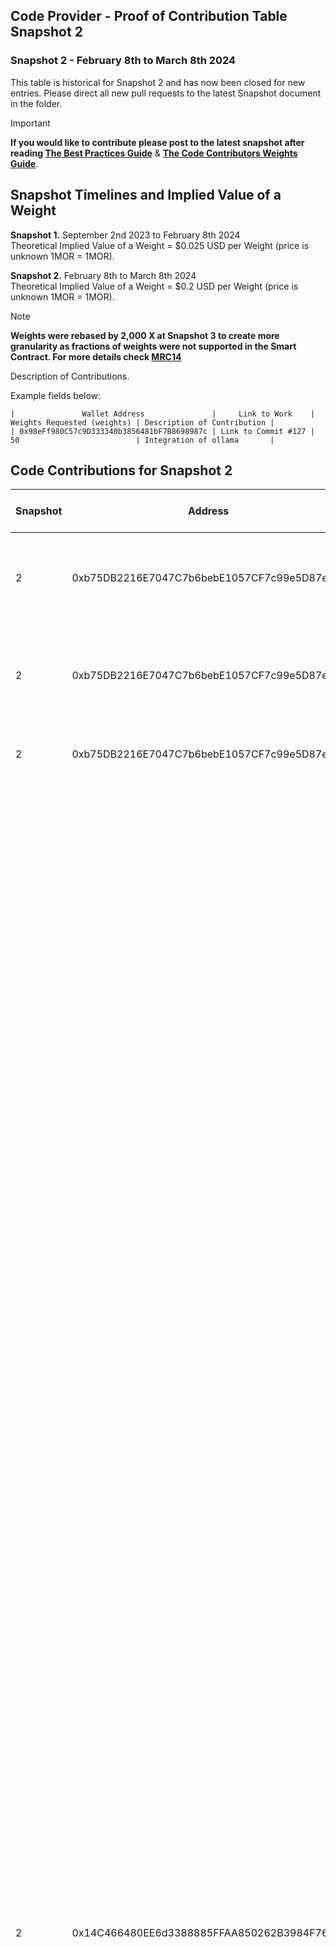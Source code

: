 ## Code Provider - Proof of Contribution Table Snapshot 2
### Snapshot 2 - February 8th to March 8th 2024 

This table is historical for Snapshot 2 and has now been closed for new entries.
Please direct all new pull requests to the latest Snapshot document in the folder.

> [!IMPORTANT]  
> **If you would like to contribute please post to the latest snapshot after reading [The Best Practices Guide](https://github.com/MorpheusAIs/Docs/blob/main/!KEYDOCS%20README%20FIRST!/Code%20Contributor%20Best%20Practices.md)**
&
**[The Code Contributors Weights Guide](https://github.com/MorpheusAIs/Docs/blob/main/Guides/Code%20Contributor%20Weights%20Guide.md)**.

## Snapshot Timelines and Implied Value of a Weight
**Snapshot 1.** September 2nd 2023 to February 8th 2024  
Theoretical Implied Value of a Weight = $0.025 USD per Weight (price is unknown 1MOR = 1MOR).  
 
**Snapshot 2.** February 8th to March 8th 2024  
Theoretical Implied Value of a Weight = $0.2 USD per Weight (price is unknown 1MOR = 1MOR).  

> [!NOTE]
> **Weights were rebased by 2,000 X at Snapshot 3 to create more granularity as fractions of weights were not supported in the Smart Contract. For more details check [MRC14](https://github.com/MorpheusAIs/MRC/blob/main/IMPLEMENTED/MRC14.md)**


Description of Contributions.

Example fields below:  

`|               Wallet Address               |     Link to Work    | Weights Requested (weights) | Description of Contribution |`  
`| 0x98eFf980C57c9D333340b3856481bF7B8698987c | Link to Commit #127 | 50                          | Integration of ollama       |`


## Code Contributions for Snapshot 2

| **Snapshot** | **Address** | **Contact** | **Description** | **Rebased Weights** | **Primary MRI** | **Secondary MRI** | **Primary MRI Percent** | **Second Percent** | **Primary MRI Amount** | **Secondary MRI Amount** |
|----------|---------|---------|-------------|-----------------|-------------|---------------|---------------------|----------------|--------------------|----------------------|
| 2 | 0xb75DB2216E7047C7b6bebE1057CF7c99e5D87eD0 | TheOracle-Potentiated | Adminitration of social channels, growth, API dev sourcing for integrations, calls with protocols,onboarded devs for protocols, Operating work for Design tile library and inforgraphics | 160000 | 9 |  | 1 | 0 | 160000 | 0 |
| 2 | 0xb75DB2216E7047C7b6bebE1057CF7c99e5D87eD0 | TheOracle-Potentiated | Adminitration of social channels, API dev sourcing for integrations, discussions with protocols, onboarded devs for protocols, dev discussions to develop router, discussions with Moonbeam Foundation and Tanssi for integration | 120000 | 9 |  | 1 | 0 | 120000 | 0 |
| 2 | 0xb75DB2216E7047C7b6bebE1057CF7c99e5D87eD0 | (https://github.com/MorpheusAIs/Morpheus/commit/647f110028d99fd6a5a62927cd65114d3336e468) | Adminitration of social channels, reorganising the github and changing links across various areas, integrations | 110000 | 9 |  | 1 | 0 | 110000 | 0 |
| 2 | 0x14C466480EE6d3388885FFAA850262B3984F76e1 | https://github.com/MorpheusAIs/Morpheus/commit/00fe77030171d53e002e5ad36914227d9cf521c9, https://github.com/MorpheusAIs/Morpheus/commit/3824d0ee0fe335ac69c4d06dfae7aafac02b08b2, https://github.com/MorpheusAIs/Morpheus/commit/a76a53a6c2b100d1d09befe776eb851fcd293334, https://github.com/MorpheusAIs/Morpheus/commit/e0055bbc61b9f19d374b87ec9a2665c8e149a703, https://github.com/MorpheusAIs/Morpheus/commit/1084eb54edf1efaf81ace28b4f38170b06585a86, https://github.com/MorpheusAIs/Morpheus/commit/4a9ffc9c606998efae37e47a22d0bcc937973b9c, https://github.com/MorpheusAIs/Morpheus/commit/6e0f7489d85b89597548718c7cb6735d24cb49db, https://github.com/MorpheusAIs/Morpheus/commit/3eda9043f774dd423c9a27fd1e66a5da7212a377, https://github.com/MorpheusAIs/Morpheus/commit/5469c6a91e542a212ac021aeb6349824ca358354, https://github.com/MorpheusAIs/Morpheus/commit/1dd8c1781416ee4493aba439aa1cde853653f57d, https://github.com/MorpheusAIs/Morpheus/commit/d75f8a4143c17c9a97e9ce17b4069b1285b92a61, https://github.com/MorpheusAIs/Morpheus/commit/371aa0dda5447bf30c6234340299526faa4326b3, https://github.com/MorpheusAIs/Morpheus/commit/6a1a91530b755ecd9d097e78aad863e19d4719ae, https://github.com/MorpheusAIs/Morpheus/commit/f42bbdafc97fff2f35e33957330393d20568af28, https://github.com/MorpheusAIs/Morpheus/commit/726ac4580884ed00f2380e77060b3d7822cb2b59, https://github.com/MorpheusAIs/Morpheus/commit/8b1af912cb6097124dfb3596ac0561b618e45954, https://github.com/MorpheusAIs/Morpheus/commit/04e87cdb03f91b05f6d51ab06920cfbb707a4a80, https://github.com/MorpheusAIs/Morpheus/commit/85d80176169d9ec91c6d620bafc477250403bcef, https://github.com/MorpheusAIs/Morpheus/commit/87af54d734ecada864fc415ada2524e185b637d4, https://github.com/MorpheusAIs/Morpheus/commit/0e6a8e6ef2ff37b565a5c3fea62758c2b41d63e9, https://github.com/MorpheusAIs/Morpheus/commit/b7a8b2864d637649507ad97a94793e19315738fd, https://github.com/MorpheusAIs/Morpheus/commit/9d9d31cb9cfc3e17fc448c7499d15bb8ec926d90, https://github.com/MorpheusAIs/Morpheus/commit/373fdf722e96d7ba93280f5f77d18d56759c5102, https://github.com/MorpheusAIs/Morpheus/commit/22b791a940527b0579ad96b3ee3f12ba2f41aca0, https://github.com/MorpheusAIs/Morpheus/commit/4c8b399148a82cfd9931602bf8fa5dd920230322, https://github.com/MorpheusAIs/Morpheus/commit/aa01e6c93ef1f12661ffd336cc402d4c7fa76c89, https://github.com/MorpheusAIs/Morpheus/commit/0271f50ff2fcb9f3c76e2e6bc0c8af3f1ecc839f, https://github.com/MorpheusAIs/Morpheus/commit/045273189b3cfdbc97018a0e166c49c0b40e32b1, https://github.com/MorpheusAIs/Morpheus/commit/bfd9b582637fa78c9451d68d90e418dba8d4772a, https://github.com/MorpheusAIs/Morpheus/commit/17284f1043a3ef17e1c91c5f808043a458936b91, https://github.com/MorpheusAIs/Morpheus/commit/934eda9a77c980cd8a170830691c7d7fc767089a, https://github.com/MorpheusAIs/Morpheus/commit/16bdaa93d2d91f6663f3bac8f06e3de7e1f80669, https://github.com/MorpheusAIs/Morpheus/commit/a75f741babae67a1103756339fce649937995368, https://github.com/MorpheusAIs/Morpheus/commit/85da429cea87fd3a6dddefad95f6618db159d29d, https://github.com/MorpheusAIs/Morpheus/commit/f06a2c7ed539239e9a9d982fe086787d5620b552, https://github.com/MorpheusAIs/Morpheus/commit/55dd591f0be37c4377f6cff7ca0f2191977e2dc1, https://github.com/MorpheusAIs/Morpheus/commit/58d0125fb853ed6681373b0a629f29aecd13c19a, https://github.com/MorpheusAIs/Morpheus/commit/c6368029005059c0a0640f784030cc66efa1c70d, https://github.com/MorpheusAIs/Morpheus/commit/354b3a9a48ba0f96294003affd4ff3d19bd21086, https://github.com/MorpheusAIs/Morpheus/commit/9c5e34493dad2ae061b7b38b254c4c317fb95ee8, https://github.com/MorpheusAIs/Morpheus/commit/253c581d216ae7dc3bd6aa63203dbbb3f98e0f4f, https://github.com/MorpheusAIs/Morpheus/commit/d7b4e0c1f60e44d4478366155536e9c218cbf638, https://github.com/MorpheusAIs/Morpheus/commit/b95d318a7a3b5617ace476a1defb6e099b03b876, https://github.com/MorpheusAIs/Morpheus/commit/1215837b32a9562ddaad860b79461eb934680efa, https://github.com/MorpheusAIs/Morpheus/commit/439799a40b6695ade511cbd94dc9ce98dbe29bd1, https://github.com/MorpheusAIs/Morpheus/commit/49f368aa88a566a9b9abf0b14e193d015c851e18, https://github.com/MorpheusAIs/Morpheus/commit/db033703f720d2b1408c19e704e4d696c8d664d8, https://github.com/MorpheusAIs/Morpheus/commit/5782d29eaf87891c7a0de1d197c6ae9b6d728d46, https://github.com/MorpheusAIs/Morpheus/commit/ea899addfef60df55295b6da286f99e4ad27728c, https://github.com/MorpheusAIs/Morpheus/commit/5e3e73cda4688bc2f4ba2f972a74f2c9ab1f236b, https://github.com/MorpheusAIs/Morpheus/commit/2bdcf07934db51a4a65ded008a4bbe23c2fd023f, https://github.com/MorpheusAIs/Morpheus/commit/5e6cd544d4e19d2eff69d471c90531378ac7536e, https://github.com/MorpheusAIs/Morpheus/commit/80ebac62a51ba0fd2e825b6c2c3be4bea525557a, https://github.com/MorpheusAIs/Morpheus/commit/5a6b9a51e007eb8d82cde64551c972d8ee2a3ace, https://github.com/MorpheusAIs/Morpheus/commit/38895961b3c73d4759d4a27f18a6400ca96de971, https://github.com/MorpheusAIs/Morpheus/commit/ef2538036d2813f93abd3ebd705ee31a7866ecb1, https://github.com/MorpheusAIs/Morpheus/commit/83f9f995470cffd9f23f583088e22b97ffeae7ad, https://github.com/MorpheusAIs/Morpheus/commit/12fae8a5c060745b3ef75cd56176e0ee129f4b7a, https://github.com/MorpheusAIs/Morpheus/commit/c72466b35f46b63e55d03999637fc1f866ff8a7b, https://github.com/MorpheusAIs/Morpheus/commit/b88c5f6f65266ba039c821f102c4fb24fc8e58ce, https://github.com/MorpheusAIs/Morpheus/commit/591d7fb19d3b9f628269009d8c8ea0041e76e907, https://github.com/MorpheusAIs/Morpheus/commit/c412cbfd6382c7397692f3a2c4d163a982cab773, https://github.com/MorpheusAIs/Morpheus/commit/e9cef7c5e9ea9a3202e80222e7007b7a90d1bee4, https://github.com/MorpheusAIs/Morpheus/commit/522aa6cd8f40e72c9ba8ca81c472107a9c9ef1da, https://github.com/MorpheusAIs/Morpheus/commit/5ee3a57b5c1150202b03bcd688cde712846501ff, https://github.com/MorpheusAIs/Morpheus/commit/6506ca7d3a311f5f0163047b779becf4ef8d5509, https://github.com/MorpheusAIs/Morpheus/commit/6a654213a56e6a95bdb499f6b26b5408b6800e3d, https://github.com/MorpheusAIs/Morpheus/commit/bea73cdd6d22d7847000d9db30b89f6981248d8f, https://github.com/MorpheusAIs/Morpheus/commit/b5e50aaa3c950188bea9fb44a07c7fab50d8f8a0, https://github.com/MorpheusAIs/Morpheus/commit/922479b9fe6700005b0add5e2193af14c041bd13, https://github.com/MorpheusAIs/Morpheus/commit/ca259e556b8488e4a8df893498fdc546a7f5f287, https://github.com/MorpheusAIs/Morpheus/commit/960c274a1dea7c59563eb96a9a55a286eda88c4d, https://github.com/MorpheusAIs/Morpheus/commit/bf7bf7c79ef8115a55c01aa2e5d3cd2832ffe1e1, https://github.com/MorpheusAIs/Morpheus/commit/1f499f98affbfe888893416e3173bfdc422371f4, https://github.com/MorpheusAIs/Morpheus/commit/d55c23227f319fbb2fc3deaea33793d98e0f758f, https://github.com/MorpheusAIs/Morpheus/commit/ea1070bbc7c0cfb15e97b0c0aa712a1140a5bb98, https://github.com/MorpheusAIs/Morpheus/commit/afedb24eaa2201a23d67acb732c956a416c0c238, https://github.com/MorpheusAIs/Morpheus/commit/4234c8c9a78419984d88edcf7e77ab5d10b5d855, https://github.com/MorpheusAIs/Morpheus/commit/21e59bca2fffe2b8826f5b3bb98707fb24feda68, https://github.com/MorpheusAIs/Morpheus/commit/557e4c91221f64f52410e43ec4dc0d2e44de0f3e, https://github.com/MorpheusAIs/Morpheus/commit/1e05d2f7b4b751f8375d42f04a8bf84b7f0f3ce0, https://github.com/MorpheusAIs/Morpheus/commit/7cdf23fe5416386adc55c8ca84321c29ed3246cc, https://github.com/MorpheusAIs/Morpheus/commit/23a3b8fd2c4f5983434582a5a3b523cae1531d4e, https://github.com/MorpheusAIs/Morpheus/commit/8a3d40a58368279ac80036c5ff74507c78e2fea7, https://github.com/MorpheusAIs/Morpheus/commit/25e407a6e539990561beee07e52501eaddddc84d, https://github.com/MorpheusAIs/Morpheus/commit/179c16208fdc1f9585546faa7ecff2e0ae817b1c, https://github.com/MorpheusAIs/Morpheus/commit/16bc43c47091ac724e8094f2d42e5272ea0514fb, https://github.com/MorpheusAIs/Morpheus/commit/c9bca0620eb91fbc149c56809f285f4d8ed74ee5, https://github.com/MorpheusAIs/Morpheus/commit/eea5094487e152da2504b885b4e8752c81052a06, https://github.com/MorpheusAIs/Morpheus/commit/81572d3106fe4a40030256272d814d5c7bacd0be, https://github.com/MorpheusAIs/Morpheus/commit/c44dd9edd8afe0aac993d46796ef1d1e5269a0e4, https://github.com/MorpheusAIs/Morpheus/commit/ed7a513b6a74a63169994241557cbabee93b762b, https://github.com/MorpheusAIs/Morpheus/commit/dc726d2437092a6c4ecdf9f5ed3ad59b487830f5, https://github.com/MorpheusAIs/Morpheus/commit/ca217d9d5e909233cd9e6fb59f1683812e557f00, https://github.com/MorpheusAIs/Morpheus/commit/7cdb43475c4c277805ef1670b5e3ccf728cd070b, https://github.com/MorpheusAIs/Morpheus/commit/582c48728e390f70ece9b6fe81991471b556d4d3, https://github.com/MorpheusAIs/Morpheus/commit/3fd37effd74df98e11d70baa36b39901df561203, https://github.com/MorpheusAIs/Morpheus/commit/56c5f0f2fa1512e3ea6afa0e128aee2b17cb790c, https://github.com/MorpheusAIs/Morpheus/commit/78941eefddcfcafb927d283908e70b10005d47a9, https://github.com/MorpheusAIs/Morpheus/commit/d314143882282a44745dcdef491dfdadad0bb9db, https://github.com/MorpheusAIs/Morpheus/commit/b8551a77acd129170f5a02e2b97598606aa3e9bd, https://github.com/MorpheusAIs/Morpheus/commit/65d3e73ba10383e6080a5a52e9e9ef928f0bb707, https://github.com/MorpheusAIs/Morpheus/commit/975a7407c75eacafa5e08c7390a87385530d90f6, https://github.com/MorpheusAIs/Morpheus/commit/7955fee53ae6bb979ced8d427148cc2b0893538d, https://github.com/MorpheusAIs/Morpheus/commit/d633aa2867c7aff10db781b1288b202a8d8ff419, https://github.com/MorpheusAIs/Morpheus/commit/21fcde0295b988f2a4183b3c300d3618a3d6230b, https://github.com/MorpheusAIs/Morpheus/commit/c050727911c3c2a8a7db4cddb0835e288f09946f, https://github.com/MorpheusAIs/Morpheus/commit/9e294b7e4fb04b1a5eff2f1a824f62e048b9c73c, https://github.com/MorpheusAIs/Morpheus/commit/563a2fcea09b0bea14ab3b653f690b6651a68b6a, https://github.com/MorpheusAIs/Morpheus/commit/0fe3569559283bc88bce5c6571bd44c1491fa43f, https://github.com/MorpheusAIs/Morpheus/commit/6e5ca5fbb68863d07042360643420fccbd4389d8, https://github.com/MorpheusAIs/Morpheus/commit/2f46ca3f7308c5e20fcd40e4a1b1e22ffebf2152, https://github.com/MorpheusAIs/Morpheus/commit/9aeeff4ae4c9c3c07aa159502b3b86b7b043e828, https://github.com/MorpheusAIs/Morpheus/commit/cabb59fb08720cfcc9a966b8727065574edef320, https://github.com/MorpheusAIs/Morpheus/commit/2d6e96fb02430bcd599c5e6af77267b5f6bdd2d6, https://github.com/MorpheusAIs/Morpheus/commit/7679e3528e934c1eeaf77f8a0bcc4db7a04903cd, https://github.com/MorpheusAIs/Morpheus/commit/1d4c8862f862b1eafe166a54eafb5c72b8a4cc83, https://github.com/MorpheusAIs/Morpheus/commit/55f7959077c5f8774be868eba67c57224ddbfd59, https://github.com/MorpheusAIs/Morpheus/commit/7c4e53e0cbd64c5b6249efc3d54ff042a1452d0c, https://github.com/MorpheusAIs/Morpheus/commit/ca2f4131806d20c56a04242799503e5dd12e303b, https://github.com/MorpheusAIs/Morpheus/commit/cf5709c666198c87eec304689848da807a16e551, https://github.com/MorpheusAIs/Morpheus/commit/2091fdbb5874170b98edbacf539b6c7bbcbf85de, https://github.com/MorpheusAIs/Morpheus/commit/91a66f0b79d79a8de60408a2d53e36280851042b, https://github.com/MorpheusAIs/Morpheus/commit/b0ca61fb56903cacdbe071ad0c2628abed39fa49, https://github.com/MorpheusAIs/Morpheus/commit/41e33e5b86cde2eb24f1cc3983db62c96a504fc6, https://github.com/MorpheusAIs/Morpheus/commit/a5deb6cf585a6b85f45dc46f207b14c6dc5ebc9a, https://github.com/MorpheusAIs/Morpheus/commit/9618674f4b853f2a7f04a487d013bc6d9d694f55, https://github.com/MorpheusAIs/Morpheus/commit/64fc597500b5190950476eebddc69e94a4aeac10, https://github.com/MorpheusAIs/Morpheus/commit/251214536deee3324ea9ad74e7992d8bbbe45059, https://github.com/MorpheusAIs/Morpheus/commit/629bcc8519dd214e1ca6694b9a1b560076183234, https://github.com/MorpheusAIs/Morpheus/commit/afd656bfa81d9daa111d0f43baeb9b1ef55048b2, https://github.com/MorpheusAIs/Morpheus/commit/28f07e035eabe4091d8cf068fc46bdeabae01b12, https://github.com/MorpheusAIs/Morpheus/commit/2564ef8cc9c63a902555169d211e38342f6e6565, https://github.com/MorpheusAIs/Morpheus/commit/e9278a3ebbadca45334a568a1f41bffe6adf3fb3, https://github.com/MorpheusAIs/Morpheus/commit/0c37c5757e8b315d827dc21afdafff5739c842c3, https://github.com/MorpheusAIs/Morpheus/commit/3a5802a0eca1900d462223bd4e17f39b0404c723, https://github.com/MorpheusAIs/Morpheus/commit/c3138b55fc2f9a881d5593999ca4c660c9d22f4c, https://github.com/MorpheusAIs/Morpheus/commit/8901bc2c600c6800620f818f53c7d94dc4321441, https://github.com/MorpheusAIs/Morpheus/commit/90c1533f0a26bf5d8ed662f614c442b22882db0ab, https://github.com/MorpheusAIs/Morpheus/commit/8b26ff1ccbb1cd04f6912f8c38ef810992eea185, https://github.com/MorpheusAIs/Morpheus/commit/b2698d650841a10577743d9c6e08097c10437d15, https://github.com/MorpheusAIs/Morpheus/commit/6bcda5438ec3f02609d47b0b9b22698a98f05c8a, https://github.com/MorpheusAIs/Morpheus/commit/8be52a2af5ca5f8c5436f2d4defd6628a6a91082, https://github.com/MorpheusAIs/Morpheus/commit/4fd2a8e088e581786d4b962a31423caa091eaa9a, https://github.com/MorpheusAIs/Morpheus/commit/1e087b7611cf631e81850a9615ae7b18f07d092f, https://github.com/MorpheusAIs/Morpheus/commit/204604d52f08577469305cf09c1682e893b3d15c, https://github.com/MorpheusAIs/Morpheus/commit/af7372cf16135f2acba472242b41a68fd23243df, https://github.com/MorpheusAIs/Morpheus/commit/d6262be9dbd3d8594c4672535439efc6d8e99a90, https://github.com/MorpheusAIs/Morpheus/commit/874c72f25f79f25508a61bdea6f8157026387338, https://github.com/MorpheusAIs/Morpheus/commit/140bbac9bfc75c93f8bec7022797e3c9317f3745, https://github.com/MorpheusAIs/Morpheus/commit/86da6bf43ab34725a4b9834692eaf3fc1aa35222, https://github.com/MorpheusAIs/Morpheus/commit/d51b3bba0cddaa5f1e23efb4c49517223c1c945c, https://github.com/MorpheusAIs/Morpheus/commit/587c9e3d1ce837a041cf8eaf3a7074b7be4b36af, https://github.com/MorpheusAIs/Morpheus/commit/dd9eac2e78dfdca562ef082d43a3ce237b28416b, https://github.com/MorpheusAIs/Morpheus/commit/f8f59b4ff85c9f4b178d5911731382b16bb1d8aa, https://github.com/MorpheusAIs/Morpheus/commit/887d13e6e058b92ab1e55d29645eef5b5e4bbc64, https://github.com/MorpheusAIs/Morpheus/commit/42bd56acc2e3f5a47f583a2a7b6e426894134431, https://github.com/MorpheusAIs/Morpheus/commit/0a92d8e7bc776f62ac8f7924b7b27e1c7df4160f, https://github.com/MorpheusAIs/Morpheus/commit/ba1e4a2f159971d035033cb26aa2771476192e45, https://github.com/MorpheusAIs/Morpheus/commit/6f918fe5c19f46c9955cf3ac1c97373ac73d133a, https://github.com/MorpheusAIs/Morpheus/commit/376c3a9ec87a4ebef9dc4e3abd8926dedec6e1ca, https://github.com/MorpheusAIs/Morpheus/commit/83141f53cbd33728c418453481fd22ffc530c233, https://github.com/MorpheusAIs/Morpheus/commit/66739f18784f6cec17df63cd9e51d5fee3b34e53, https://github.com/MorpheusAIs/Morpheus/commit/03c4640308636fc7d24e1fb17827b744c1817946, https://github.com/MorpheusAIs/Morpheus/commit/c431ecf599da0abf589dab32eeb701f9cd67094a, https://github.com/MorpheusAIs/Morpheus/commit/1d76cc2411730d9b4a3637bef5cf755bcd38e42f, https://github.com/MorpheusAIs/Morpheus/commit/2e2710a4c410870a1da7661547d893ba28aeadbe, https://github.com/MorpheusAIs/Morpheus/commit/0dd0a623fcab1583856327818fee3350aa9c0460, https://github.com/MorpheusAIs/Morpheus/commit/3a3412f2c18564ef3198f32c5eb0fee9b945a7a6, https://github.com/MorpheusAIs/Morpheus/commit/4cb8b1400c031aa968d7f9dbd9d5ff73c8cd9532, https://github.com/MorpheusAIs/Morpheus/commit/f6aa97f80e64d5dbedb03ad2ae82e0dbf77dfce6, https://github.com/MorpheusAIs/Morpheus/commit/5ef3f6bdf2806aa8dd21f360bd11db3414121ecf, https://github.com/MorpheusAIs/Morpheus/commit/26b0d19b59caf7c5a4196a8ae4bc503ba3149ebc, https://github.com/MorpheusAIs/Morpheus/commit/441849d57c68220b9f4d03aee8705c8a76d310bc, https://github.com/MorpheusAIs/Morpheus/commit/b6d92e9f9dbe0653b5a00cfe35c85dd58475dba6, https://github.com/MorpheusAIs/Morpheus/commit/527444f3c7e1d8a04e2aa8c88de2d6f81cfe9c8e, https://github.com/MorpheusAIs/Morpheus/commit/044fb22ae5c7f3e6d4b9c0beccfe14467de291b8, https://github.com/MorpheusAIs/Morpheus/commit/5d6ef1674d5ce10752e164a1f752e5dab51c3194, https://github.com/MorpheusAIs/Morpheus/commit/e01aab9027f0293322e5552ec51c0e543cf91a69, https://github.com/MorpheusAIs/Morpheus/commit/704b864772e680e56e464ff14720270cd94a34d3, https://github.com/MorpheusAIs/Morpheus/commit/d4e5f7bb9ae69eff32f6ee00399a2f0bab34aa9d, https://github.com/MorpheusAIs/Morpheus/commit/2eaa89e1cf9f6381e9a96c3e2c9dab95bd1fb487, https://github.com/MorpheusAIs/Morpheus/commit/ebeeb0ce7e396509ec9b638ba31b60bf2de166e9, https://github.com/MorpheusAIs/Morpheus/commit/0ff83e4c2186937a1fb6858a127e02e8e67acc71 | Edits to the Yellowstone Compute Model paper and merger to Github. Created testing reports on Smart Contracts. Review of pull requests and Code contributions for paper translations. Smart Contract review and bug identification. Paper proposing the Techno Capital Machine (TCM). | 80000 | 4 |  | 1 | 0 | 80000 | 0 |
| 2 | 0x06fe938d02C4AB732Db5918dA83Eeb712AD453Ad | #49 | Spell check code contribution weight | 4000 | 1 | 6 | 0.5 | 0.5 | 2000 | 2000 |
| 2 | 0x06fe938d02C4AB732Db5918dA83Eeb712AD453Ad | MorpheusAIs/Morpheus#624 | French installation guide | 4000 | 1 | 10 | 0.25 | 0.75 | 1000 | 3000 |
| 2 | 0x0Ba7a85Af6323686a1fE29423bd72c2ce81Fe923 | @TigerBuidl | Building FAQ for Morpheus community. | 16000 | 9 |  | 1 | 0 | 16000 | 0 |
| 2 | 0x0d2065e3Ed3E36919b2AD12FDA8E428Da91bb28D | https://dune.com/potato6969/morpheus-fair-launch and MorpheusAIs/Morpheus#587 | Dune Dashboard and Guide for TCM Contracts Data Analysis | 40000 | 4 |  | 1 | 0 | 40000 | 0 |
| 2 | 0x0D56bAF5Ec33E9EA364BD1e1Ce7AffBF2d457Ec8 | https://drive.google.com/file/d/14a43HQu7Da33xRtrtlBUbJIM8e2gJ8Ss/view?usp=sharing | Morpheus node architecture | 300000 | 4 | 9 | 0.8 | 0.2 | 240000 | 60000 |
| 2 | 0x0D56bAF5Ec33E9EA364BD1e1Ce7AffBF2d457Ec8 | https://drive.google.com/file/d/1wRYjtIzVgYQkvuo6SsUZrkat83W2MF7v/view?usp=sharing | Morpheus wallet UI design | 80000 | 3 | 9 | 0.8 | 0.2 | 64000 | 16000 |
| 2 | 0x0D56bAF5Ec33E9EA364BD1e1Ce7AffBF2d457Ec8 | https://drive.google.com/file/d/1wRYjtIzVgYQkvuo6SsUZrkat83W2MF7v/view?usp=sharing | Morpheus provider marketplace UI design | 100000 | 4 |  | 1 | 0 | 100000 | 0 |
| 2 | 0x0D56bAF5Ec33E9EA364BD1e1Ce7AffBF2d457Ec8 | https://drive.google.com/file/d/1cDVXvzYaRnDArzh9QPE4W-KDG1obUzyC/view?usp=sharing | Router architecture and logic flows | 100000 | 7 |  | 1 | 0 | 100000 | 0 |
| 2 | 0x0D56bAF5Ec33E9EA364BD1e1Ce7AffBF2d457Ec8 | https://docs.google.com/document/d/1_3JAxTBsrUXM6wkyLGZx58FlPYj1cbWv1yS8PhLV4s4/edit?usp=sharing | Morpheus Ecosystem Smart Contract | 160000 | 1 | 6 | 0.5 | 0.5 | 80000 | 80000 |
| 2 | 0x14589BDFdbe3044501044df5B6d53be2f47e92e5 | MorpheusAIs/Morpheus#618 | Check and Use OLLAMA_HOST environment variable | 2000 | 3 | 9 | 0.8 | 0.2 | 1600 | 400 |
| 2 | 0x14589BDFdbe3044501044df5B6d53be2f47e92e5 | #13 | Translated whitepaper and yellowpaper to Traditional Chinese | 4000 | 1 | 10 | 0.25 | 0.75 | 1000 | 3000 |
| 2 | 0x2567D753e50159EffcCaB3DA32c960148C93e1a5 | MorpheusAIs/Morpheus#628 | Whitepaper, Yellow paper, Compute model tranlations in Malayalam language for smc.org.in Malayalam computing community | 4000 | 1 | 6 | 0.5 | 0.5 | 2000 | 2000 |
| 2 | 0x28D3bDeCE9A0c7F54687F734fA73fBA04ECf5785 | MorpheusAIs/Morpheus#569 | Translated Yellowpaper into Korean | 16000 | 1 | 10 | 0.25 | 0.75 | 4000 | 12000 |
| 2 | 0x2e84B79dd9773d712f9D20a98C4ee76541B9533D | MorpheusAIs/Morpheus#627 | Added send button to Morpheus main UI | 16000 | 3 | 9 | 0.8 | 0.2 | 12800 | 3200 |
| 2 | 0x31E985b4f7af6B479148d260309B7BcEcEF0fa7B | MorpheusAIs/Morpheus#332 | Translated the whitepaper from English to Swedish | 30000 | 1 |  | 0.5 | 0.5 | 15000 | 15000 |
| 2 | 0x3476ee81BA812D56b571bCc2e6122De698084E15 | https://morstats.info and MorpheusAIs/Morpheus#601 | Capital Provider Dashboard and Guide for stETH and MOR Calculations | 50000 | 6 |  | 1 | 0 | 50000 | 0 |
| 2 | 0x3476ee81BA812D56b571bCc2e6122De698084E15 | #19 , #22 , https://github.com/MorpheusAIs/MRC , https://github.com/MorpheusAIs/Docs/blob/main/!KEYDOCS%20README%20FIRST!/Fair%20Price%20Discovery.md , https://docs.google.com/document/d/1uMvRT_WA1KqJAkoHbs7fxDkMtYrcdprXrbOmssEXtGg/edit , MorStats.info | Updated MorStats.info with stETH withdrawals, yield, resources, and price analytics. Proofread, collaborated, and contributed to the following documents: Fair Price Discovery, Fair Launch Process, Waterloo Community Model, Code Contributor Weights Guide | 104000 | 6 |  | 1 | 0 | 104000 | 0 |
| 2 | 0x3476ee81BA812D56b571bCc2e6122De698084E15 | Morstats.info , #51 , #52 , https://docs.google.com/document/d/1PYeWnu3KpQdExwwuKFgGbRl9eajc6oP1poEQZmf7S2w/edit , https://docs.google.com/document/d/1TfnIJXGCJWVPNFrXnbHvoZBs2KOauZQZz6GOhAeTCcI/edit#heading=h.rqskt7b9rus2, https://docs.google.com/document/d/1uMvRT_WA1KqJAkoHbs7fxDkMtYrcdprXrbOmssEXtGg/edit?usp=sharing , https://github.com/MorpheusAIs/Docs/blob/main/!KEYDOCS%20README%20FIRST!/Fair%20Price%20Discovery.md , https://docs.google.com/document/d/15d9VkMinNykq0i9LCxjqb9Dz_p8E73GRkV8GPFjp1aA/edit | Morstats.info code weights table, calculators, MOR market cap analytics, and updated for community feedback. Collaborated, developed analytics for, and helped to create and test the following concepts: Fair Price Discovery and AMM Launch, Protection Fund Diversification, Waterloo Community Model, Code Contributor Weights Guide, Dev Morpheus U3 aka Signaling Fair Launch | 86000 | 6 |  | 1 | 0 | 86000 | 0 |
| 2 | 0x3476ee81BA812D56b571bCc2e6122De698084E15 | Morstats.info , #51 , #52 , https://docs.google.com/document/d/1PYeWnu3KpQdExwwuKFgGbRl9eajc6oP1poEQZmf7S2w/edit , https://docs.google.com/document/d/1TfnIJXGCJWVPNFrXnbHvoZBs2KOauZQZz6GOhAeTCcI/edit#heading=h.rqskt7b9rus2, https://docs.google.com/document/d/1uMvRT_WA1KqJAkoHbs7fxDkMtYrcdprXrbOmssEXtGg/edit?usp=sharing , https://github.com/MorpheusAIs/Docs/blob/main/!KEYDOCS%20README%20FIRST!/Fair%20Price%20Discovery.md , https://docs.google.com/document/d/15d9VkMinNykq0i9LCxjqb9Dz_p8E73GRkV8GPFjp1aA/edit | Morstats.info code weights table, calculators, MOR market cap analytics, and updated for community feedback. Collaborated, developed analytics for, and helped to create and test the following concepts: Fair Price Discovery and AMM Launch, Protection Fund Diversification, Waterloo Community Model, Code Contributor Weights Guide, Dev Morpheus U3 aka Signaling Fair Launch | 86000 | 6 |  | 1 | 0 | 86000 | 0 |
| 2 | 0x3476ee81BA812D56b571bCc2e6122De698084E15 | #19 , #22 , https://github.com/MorpheusAIs/MRC , https://github.com/MorpheusAIs/Docs/blob/main/!KEYDOCS%20README%20FIRST!/Fair%20Price%20Discovery.md , https://docs.google.com/document/d/1uMvRT_WA1KqJAkoHbs7fxDkMtYrcdprXrbOmssEXtGg/edit , MorStats.info | Updated MorStats.info with stETH withdrawals, yield, resources, and price analytics. Proofread, collaborated, and contributed to the following documents: Fair Price Discovery, Fair Launch Process, Waterloo Community Model, Code Contributor Weights Guide | 104000 | 6 |  | 1 | 0 | 104000 | 0 |
| 2 | 0x478aC52c212d5e98EdF0e5877f50AfF38f1f647E | #6 | Discovered bug: 7 day withdrawal lock resets after staking more stETH for total stETH contributed | 4000 | 6 |  | 1 | 0 | 4000 | 0 |
| 2 | 0x478aC52c212d5e98EdF0e5877f50AfF38f1f647E | https://youtu.be/BevLkb-m1fs?si=Qtzi0vd_oZXFL70O | Guide to provide capital | 10000 | 6 |  | 1 | 0 | 10000 | 0 |
| 2 | 0x478aC52c212d5e98EdF0e5877f50AfF38f1f647E | https://youtu.be/UdhbLkJA3pA?si=qTf4xQWTQOSZHVuQ | How to use dashboards | 10000 | 6 |  | 1 | 0 | 10000 | 0 |
| 2 | 0x4E1ebaf42b37Fa8af7a5544F06E8c4aefe06F0B8 | MorpheusAIs/Morpheus#540 | Reviewed language etc | 2000 | 6 |  | 1 | 0 | 2000 | 0 |
| 2 | 0x502e6D422ea4538aE2AF21564dfeeC39e3068dB8 | MorpheusAIs/Morpheus#595 , MorpheusAIs/Morpheus#594 | Proofread and corrected typo errors | 4000 | 6 |  | 1 | 0 | 4000 | 0 |
| 2 | 0x50c7455004f331258E1Acb0a8D526176a1e60980 | MorpheusAIs/Morpheus#632 | Setup a test suite and wrote test suite for ollama integration of electron application, all apis of ollama are now covered with success and failure unit tests; added error checking for response stream, fixed variable scope issue in ollama integration, added code coverage calculation, jest configurations; added editor specific files from gitignore | 38000 | 4 |  | 0.8 | 0.2 | 30400 | 7600 |
| 2 | 0x5160E91cD5D6b8c3cb5103bE4C470eaC6f123f03 | https://github.com/MorpheusAIs/Morpheus/pull/634/commits/18ca822b43e114204a57ea8b2efadca2552bda1e , https://github.com/MorpheusAIs/Docs/pull/58/commits/7ed191ed04d3ee121cdcd5d7f8d1c95ba6c62b39 | Integrations, dashboard | 100000 | 6 |  | 1 | 0 | 100000 | 0 |
| 2 | 0x5694baAEaCa2C419306c9Bf5dbfdAC7F92c7704c | https://github.com/MorpheusAIs/Docs/blob/main/Asset/Design%20Library.md | AnonG updated Design Element Collections and Creation of Assets | 20000 | 9 |  | 1 | 0 | 20000 | 0 |
| 2 | 0x62aF7c48Cf412162465A8CaFdE44dFb17bA96038 | MorpheusAIs/Morpheus#484, MorpheusAIs/Morpheus#518 | Editing, adding info to EN whitepapper, Yellow paper and TCM Helping questions and answers to FAQ to Oracle, adding FAQ to Github, Alinging UA and RU TCM, WP and Yellowstone model with EN version, Test dashboard + feedback with findings, translated announcements to RU and UA, helping newcomers with questions and navigation, assisting with issues, facilitating conversations, moderating Ukrainian and Russian language channels | 64000 | 1 | 6 | 0.5 | 0.5 | 32000 | 32000 |
| 2 | 0x62aF7c48Cf412162465A8CaFdE44dFb17bA96038 | MorpheusAIs/Morpheus#484 , MorpheusAIs/Morpheus#518, MorpheusAIs/Morpheus#589, MorpheusAIs/Morpheus#630 | Update documentation, WP, Yellowstone, TCM, testing dashboard, mainnet SC deposit guide, Morpheus Meetup Guide, Morpheus Tokenomics doc, financial indicators for MOR, contributing ideas and content to MORstats, administration and moderation of socials, discord tech support | 310000 | 4 |  | 1 | 0 | 310000 | 0 |
| 2 | 0x62aF7c48Cf412162465A8CaFdE44dFb17bA96038 | MorpheusAIs/Morpheus#646, MorpheusAIs/Morpheus#650, #8, #11, #12, #14, #15, #24, #45 | Reorganisation of the /Docs repository, including moving files, restructuring folders structure, fixing links; keeping documentation up to date; research for anti-MEV solutions; contributions to fair price discovery doc; administration and moderation of socials, discord tech support; holding an AMA with David Johnston on Discord | 226000 | 1 | 10 | 0.25 | 0.75 | 56500 | 169500 |
| 2 | 0x63e55D70e546Bf5276F13888058160a5583D2BD1 | Overview of Morpheus Fair Launch Dune Dashboard | A dashboard that gives an overview of the stETH stakers on Morpheus Protocol, giving an insight of the protocol's fair launch traction. The metrics include number of unique depositors, withdrawers, net stakers and their corresponding amount in stETH and USD | 2000 | 6 |  | 1 | 0 | 2000 | 0 |
| 2 | 0x65DF6F7E5897b033CAcF77447f0fe274aa03B156 | https://github.com/MorpheusAIs/Morpheus/blob/main/Asset/Design%20Library.md, (https://github.com/MorpheusAIs/Morpheus/commit/647f110028d99fd6a5a62927cd65114d3336e468) | Administration of Socials, Medium, Design elements, Social graphics, infographics, Design of 4C Sigils, FAQ reiterations, Integrations | 360000 | 4 |  | 1 | 0 | 360000 | 0 |
| 2 | 0x65DF6F7E5897b033CAcF77447f0fe274aa03B156 | https://github.com/MorpheusAIs/Docs/blob/main/Asset/Design%20Library.md, (https://github.com/MorpheusAIs/Morpheus/commit/647f110028d99fd6a5a62927cd65114d3336e468) | Administration of Socials, Design elements, Decemination of Morpheus materials, infographics, FAQ reiterations, Integrations, Alpha Dashboard, Testing of morstats, ideations of AMM, testing of 0.0.6 implementation. | 160000 | 4 |  | 1 | 0 | 160000 | 0 |
| 2 | 0x6b11a53f72503CfE069818c96f2173506E89B2d0 | https://github.com/MorpheusAIs/Morpheus/commit/5318ccda60698a7336ab6412e3813530c8d179ca | Add guide on how to install morpheus on windows | 5000 | 3 | 9 | 0.8 | 0.2 | 4000 | 1000 |
| 2 | 0x6e48adc8c660b6eb83abfefc918f19604bbcb89a | MorpheusAIs/Lite-Client#29 , MorpheusAIs/Lite-Client#31 , MorpheusAIs/Lite-Client#33 , MorpheusAIs/Lite-Client#27 , https://docs.google.com/document/d/18MrUJrxxUqw9CaXNlcgNbRxr1Va4Owzv7kv6p8pKgKo , MorpheusAIs/Lite-Client#39 , MorpheusAIs/Lite-Client#40 , MorpheusAIs/Lite-Client#43 , https://docs.google.com/document/d/1tjsvGwrOzrqPpzhWQxVWmsVnrPz8cNZNAazO285VM3o , https://docs.google.com/document/d/181KlGZ7du2wkg9ie-nQw4f4wHlotZwvA1ICVK2jhorc/edit | Coding, testing, and collaboration in launching Node 0.0.6. Reviewed PRs. Made SmartAgent V1 tech spec for design and milestoning collaboration. Contributing/continuing to contribute to smart agent / router brainstorming sessions for the direction of both. Implemented UI/UX changes for light node client. Paired on defining MOR-20 template. Research/design/begin development on mor.software v2 | 230000 | 4 | 9 | 0.8 | 0.2 | 184000 | 46000 |
| 2 | 0x76c22534B60B5dbbe16e9Fc0325435fd68550Bf3 | Proof of Capital Dune Dashboard | A Dune dashboard to track the progress of Morpheus fair launch | 2000 | 6 |  | 1 | 0 | 2000 | 0 |
| 2 | 0x80CdcF57f42C6BfB429b245d798ee46b9F71Edea | MorpheusAIs/Morpheus#517 | First Smart Agent | 140000 | 2 |  | 1 | 0 | 140000 | 0 |
| 2 | 0x8b194B58B47ff0008ac89a99e54cFdB3ca2f4a5F | MorpheusAIs/Morpheus#30 | Fully translated Whitepaper to Vietnamese - intending to keep updated | 2000 |  |  | 0 | 1 | 0 | 2000 |
| 2 | 0x8d7D04B3679074ff3FBE64f92b24aDB31a602b35 | https://github.com/MorpheusAIs/Node, https://mor.software, https://github.com/MorpheusAIs/Docs | Morpheus 0.0.6, mor.software, repo management, setup of liet client from node and morpheus lumerin node | 274000 | 3 | 9 | 0.8 | 0.2 | 219200 | 54800 |
| 2 | 0x8d7D04B3679074ff3FBE64f92b24aDB31a602b35 | https://github.com/MorpheusAIs/Node, https://github.com/MorpheusAIs/Docs | Morpheus 0.0.6, mor.software, repo management, setup of liet client from node and morpheus lumerin node | 276000 | 3 | 9 | 0.8 | 0.2 | 220800 | 55200 |
| 2 | 0x8d7D04B3679074ff3FBE64f92b24aDB31a602b35 | https://mor.software, MorpheusAIs/Morpheus#106, MorpheusAIs/Morpheus#633, MorpheusAIs/Morpheus#606, MorpheusAIs/Morpheus#576, MorpheusAIs/Morpheus#618, MorpheusAIs/Morpheus#527 | mor.software MVP, issues and pull requests, onboarding | 326000 | 8 |  | 1 | 0 | 326000 | 0 |
| 2 | 0x8e027FCf704c0881aA52c9AFe161b45B6E14c2Da | MorpheusAIs/Morpheus#658 MorpheusAIs/Lite-Client#44 | UI improvement and API integration for listing locally installed models | 16000 | 2 |  | 1 | 0 | 16000 | 0 |
| 2 | 0x8ed1221d896a32a1a37a4c6b67577e7eaa67b2d3 | https://github.com/MorpheusAIs/Docs/blob/main/!KEYDOCS%20README%20FIRST!/WhitePaper.md | Helped construct tokenomics and mechanism design for Morpheus | 6000 | 1 | 6 | 0.5 | 0.5 | 3000 | 3000 |
| 2 | 0x8ed1221d896a32a1a37a4c6b67577e7eaa67b2d3 | https://github.com/MorpheusAIs/Docs/blob/main/!KEYDOCS%20README%20FIRST!/WhitePaper.md | Helped construct tokenomics and mechanism design for Morpheus | 6000 | 1 | 10 | 0.25 | 0.75 | 1500 | 4500 |
| 2 | 0x8eecf398819b87547cb178daaef9ecde3597bfab | https://github.com/MorpheusAIs/MRC | Assisted in research and development for the creation of the ""Building the Foundation: Phased AMM Deployment in Morpheus"" document. Conducted scenario analysis on various initiation possibilities. Collaborated with other community members to explore alternative launch mechanisms | 160000 | 6 |  | 1 | 0 | 160000 | 0 |
| 2 | 0x90B77ba59889A1EC737B4eBC8C78B69f7578BB46 | MorpheusAIs/Morpheus#106 , MorpheusAIs/Morpheus#294 | Testing and troubleshooting models for each version from 0.0.1 - 0.0.6 consisting of UI and UX issue/bug identification and resolution, documention | 50000 | 3 | 9 | 0.8 | 0.2 | 40000 | 10000 |
| 2 | 0x9f953211e1C05548B9A4fc8eD3Ea3Ee90B971E5F | https://github.com/MorpheusAIs/Morpheus/commit/2d37b70a02bd4b3abc3f3d716f344764045e301a | Albanian whitepaper translation | 4000 | 1 | 6 | 0.5 | 0.5 | 2000 | 2000 |
| 2 | 0xA94b40c53432f0576E64873CE1CEAd1aae62Fc90 |  | Best Practice #7 | 20000 | 1 | 10 | 0.25 | 0.75 | 5000 | 15000 |
| 2 | 0xaA5CaAcfD7a79A3A3B7d99D0c35DB90AF8C27676 | MorpheusAIs/Morpheus#597 | Spell check and natural language corrections | 4000 | 1 | 6 | 0.5 | 0.5 | 2000 | 2000 |
| 2 | 0xaA5CaAcfD7a79A3A3B7d99D0c35DB90AF8C27676 | MorpheusAIs/DashBoard#28 | Pull request for Dashboard repo - Fixes an issue raised by a user MorpheusAIs/DashBoard#14and update to messages | 6000 | 6 |  | 1 | 0 | 6000 | 0 |
| 2 | 0xbac0086453F04Abc25539A1d5D90f797419F9842 | MorpheusAIs/Morpheus#486 | Fixing the local morpheus client, ollama spawning, asar packaging, Electron CSP | 240000 | 3 | 9 | 0.8 | 0.2 | 192000 | 48000 |
| 2 | 0xBb7eF56b6efC4a93Df7c1258Ac994fcE297EAe6B | https://github.com/MorpheusAIs/Docs/commit/97dc32f3fe0cb5834b3b6c2fa8e760b461aaa766https://github.com/MorpheusAIs/Docs/commit/172749c1ecfad6a47efc876f0dc3728d14285eff | Translation white/yellowpaper to Bengali | 2000 | 1 | 10 | 0.25 | 0.75 | 500 | 1500 |
| 2 | 0xbc012fae5b08b244ae680b307a1e03f697d337f6 | MorpheusAIs/Morpheus#547 | Add funds protection doc translations | 16000 | 1 | 6 | 0.5 | 0.5 | 8000 | 8000 |
| 2 | 0xC16C04dE65E2EBA60B78294E23953f5EB17F9202 | https://github.com/MorpheusAIs/tree/rag-feature-branchhttps://github.com/MorpheusAIs/Morpheus/tree/rag-feature-branch | LLamaIndex, Langchain and JSON RPC APIs | 160000 | 2 |  | 1 | 0 | 160000 | 0 |
| 2 | 0xC54d82BD1255a7C7b605f5D6c56823Fd3188ADb9 | #9 | Translation of Polish paper | 2000 | 1 | 10 | 0.25 | 0.75 | 500 | 1500 |
| 2 | 0xc97eEB4223D5b33222ced576C8B73F4c81978Dac | MorpheusAIs/Morpheus#506 | Translated yellowstone whitepaper into Korean | 16000 | 1 | 6 | 0.5 | 0.5 | 8000 | 8000 |
| 2 | 0xCC5e733cB2E7a59EFC5463575EfC3584D5922486 | https://github.com/MorpheusAIs/Morpheus/tree/0.0.5, https://github.com/MorpheusAIs/Morpheus/blob/006-alpha-fix-2/Contributions/Code%20-%20Proof_Of_Contribution.md | 0.0.5 build, test, package, sign, publish, diagramming, instructions, 0.0.6-alpha-fix-2 | 1720000 | 3 | 9 | 0.8 | 0.2 | 1376000 | 344000 |
| 2 | 0xd406993dB46F6f415C2DDD1620081A37188d43c9 | #32 | Expansive Urdu Translations for Enhanced Global Reach | 2000 | 1 | 10 | 0.25 | 0.75 | 500 | 1500 |
| 2 | 0xe4C6B02b6095A18D4FF867218A31ff7b11C3e828 | https://youtu.be/PiZnvLYvXCI | Educational materials: explainer vid for the techno capital machine whitepaper | 10000 | 4 |  | 1 | 0 | 10000 | 0 |
| 2 | 0xe4C6B02b6095A18D4FF867218A31ff7b11C3e828 | https://www.dropbox.com/scl/fi/czsstt88iz2njze2gusek/MTV.ADB.1.25.24.EG-Building-the-future-of-Web3-Space.RL.mp4?rlkey=e6fmhbfxxpmpw5jcqnebiuaj2&dl=0 | Educational materials: downloadable/reusable vertical micro content on the TCM explainer vid | 10000 | 4 |  | 1 | 0 | 10000 | 0 |
| 2 | 0xe4C6B02b6095A18D4FF867218A31ff7b11C3e828 | https://www.dropbox.com/scl/fi/jlb5934fcqd4iemeh1a3m/MTV.ADB.1.25.24.EG-Influence-Project-Growth-Revised.mp4?rlkey=596j3zz2pxxoeo6qxca97vb6b&dl=0 | Educational materials: downloadable/reusable vertical micro content on the TCM explainer vid | 10000 | 4 |  | 1 | 0 | 10000 | 0 |
| 2 | 0xe4C6B02b6095A18D4FF867218A31ff7b11C3e828 | https://www.youtube.com/playlist?list=PLko1NeTe2LV7rWl49Z34qeuTK7zlrf8DE | Educational materials: batch of micro content of David Johnston's NABs speech. Downloadable/reusable for marketing/education purposes | 10000 | 4 |  | 1 | 0 | 10000 | 0 |
| 2 | 0xe4D28FE30829A825B7379EF28d5d91174436C899 | https://github.com/MorpheusAIs/Docs/blob/main/Asset/Design%20Library.md, (https://morpheus-dashboard.vercel.app/) | AnonP Major Design work for Sigils, Posters Design, Sticker Design, Dashboard Designs, Logos and new updated infographics | 40000 | 9 |  | 1 | 0 | 40000 | 0 |
| 2 | 0x4317C2A305857eD8A9Bc2Db3190083584C916bd2 | MorpheusAIs/Lite-Client#48 , https://github.com/MorpheusAIs/Node/pull/48/commits/7eb5f9aff2264981d9c59338040927bb5f3ddbc3 | improvement of user journey and UX/UI | 4000 | 6 |  | 1 | 0 | 4000 | 0 |
| 2 | 0xFa126C09DB44851BFa6bD9D70016f499fdc5586D | MorpheusAIs/Morpheus#522 | UI style adjustments | 16000 | 6 |  | 1 | 0 | 16000 | 0 |
| 2 | 0xFA47FA4f95110Bce0B7716056f41e5D982BBfBba | MorpheusAIs/Morpheus#317, MorpheusAIs/Morpheus#285 | Tranlation for Central Asia | 50000 | 1 | 6 | 0.5 | 0.5 | 25000 | 25000 |
| 2 | 0x298a247D7a265BF9e904545209254e4777e531C3 | MorpheusAIs/Morpheus#597 | Spell check and natural language corrections (Snapshot 2) | 4000 | 1 | 10 | 0.25 | 0.75 | 1000 | 3000 |
| 2 | 0x298a247D7a265BF9e904545209254e4777e531C3 | https://github.com/MorpheusAIs/Docs/blob/main/!KEYDOCS%20README%20FIRST!/Code%20Contributor%20Best%20Practices.md | Implementations 4 and 6. Adding best practices for MOR20 | 50000 | 4 |  | 1 | 0 | 50000 | 0 |
| 2 | 0x8388298D1B9601CE2da78127605570b4878f2cFa | Security Repo Implementation Request | Security Advisory Consult for February. Helping with multi-sig setup and security best practices to prepare for deployment and third-party audits | 16000 | 5 |  | 1 | 0 | 16000 | 0 |
| 2 | 0x6869873b33d6fB4C4daE4316A7B59f24C5D96FB3 | https://github.com/MorpheusAIs/MRC/blob/main/IN%20PROGRESS/MRC25.md, https://github.com/LachsBagel/moragents | Coordinating with agent builders, development of simple eth agent, integration of price fetcher and swap agents (ongoing), Dockerized approach for easier agent ingress, Lake Travis Whitepaper.  | 80000 | 2 |  | 1 | 0 | 80000 | 0 |
| 2 | 0x8bfA2307C282f114F4F3384FE88957EB4ED47588 | MorpheusAIs/Morpheus-Lumerin-Node#8 | Router design, smart contract coding, Morpheus plugin and UI update, Proxy router Install | 1500000 | 7 |  | 1 | 0 | 1500000 | 0 |
| 2 | 0xEB364E3Bd1684F598EcB5d450EAA004F4c71Ea50 | Outlining of Mor20 Project Integrations | Outlining of Mor20 Project Integrations \| Prep for NY | 20000 | 4 |  | 1 | 0 | 20000 | 0 |
| 2 | 0x682AA10aE360Dd84AFF56E121D77bD6BE0ca04f3 | https://github.com/MorpheusAIs/Morpheus-Lumerin-Node | Morpheus <> Akash inference setup, Denver summit and speaking | 80000 | 7 |  | 1 | 0 | 80000 | 0 |

